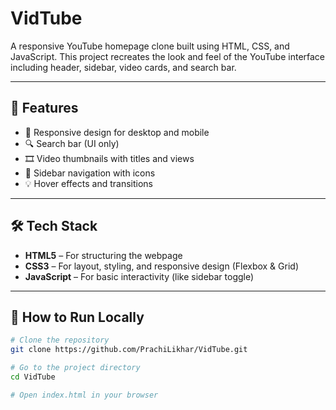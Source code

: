 # VidTube

A responsive YouTube homepage clone built using HTML, CSS, and JavaScript. This project recreates the look and feel of the YouTube interface including header, sidebar, video cards, and search bar.

---

## 🌟 Features

- 📱 Responsive design for desktop and mobile
- 🔍 Search bar (UI only)
- 🎞️ Video thumbnails with titles and views
- 🧭 Sidebar navigation with icons
- 💡 Hover effects and transitions

---

## 🛠️ Tech Stack

- **HTML5** – For structuring the webpage
- **CSS3** – For layout, styling, and responsive design (Flexbox & Grid)
- **JavaScript** – For basic interactivity (like sidebar toggle)

---

## 🚀 How to Run Locally

```bash
# Clone the repository
git clone https://github.com/PrachiLikhar/VidTube.git

# Go to the project directory
cd VidTube

# Open index.html in your browser

```
